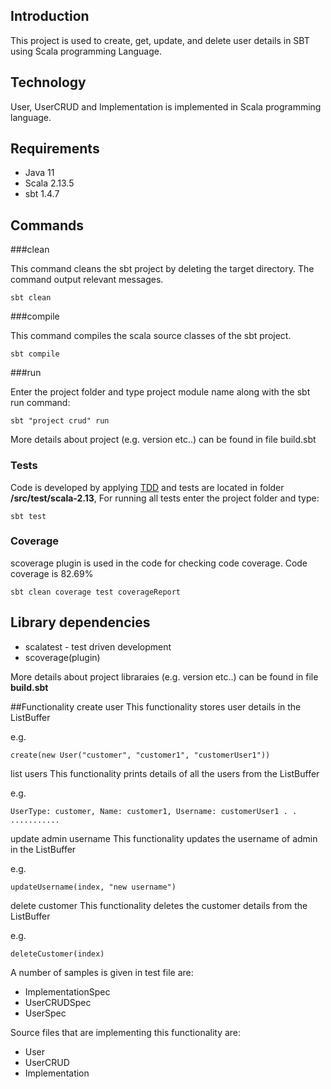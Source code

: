 ## Introduction

This project is used to create, get, update, and delete user details in SBT using Scala programming Language.


## Technology
 
User, UserCRUD and Implementation is implemented in Scala programming language. 


## Requirements

* Java 11
* Scala 2.13.5
* sbt 1.4.7

## Commands

###clean

This command cleans the sbt project by deleting the target directory. The command output relevant messages.
````
sbt clean
````

###compile 

This command compiles the scala source classes of the sbt project.
````
sbt compile
````
###run 

Enter the project folder and type project module name along with the sbt run command:
````
sbt "project crud" run
````
More details about project (e.g. version etc..) can be found in file build.sbt

### Tests

Code is developed by applying [TDD](https://en.wikipedia.org/wiki/Test-driven_development) and tests are located in
folder **/src/test/scala-2.13**,  For running all tests enter the project folder and type:

 ```
 sbt test
 ```

### Coverage

scoverage plugin is used in the code for checking code coverage. Code coverage is 82.69%


 ```
 sbt clean coverage test coverageReport
 ```


## Library dependencies

* scalatest - test driven development
* scoverage(plugin)

More details about project libraraies (e.g. version etc..) can be found in file **build.sbt**


##Functionality
create user
This functionality stores user details in the ListBuffer

e.g.
````
create(new User("customer", "customer1", "customerUser1"))
````
list users
This functionality prints details of all the users from the ListBuffer

e.g.
````
UserType: customer, Name: customer1, Username: customerUser1 . . ...........
````
update admin username
This functionality updates the username of admin in the ListBuffer

e.g.
````
updateUsername(index, "new username")
````
delete customer
This functionality deletes the customer details from the ListBuffer

e.g.
````
deleteCustomer(index)
````
A number of samples is given in test file are:
* ImplementationSpec
* UserCRUDSpec
* UserSpec

Source files that are implementing this functionality are:

* User
* UserCRUD
* Implementation
